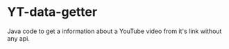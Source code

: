# YT-data-getter
Java code to get a information about a YouTube video from it's link without any api.

